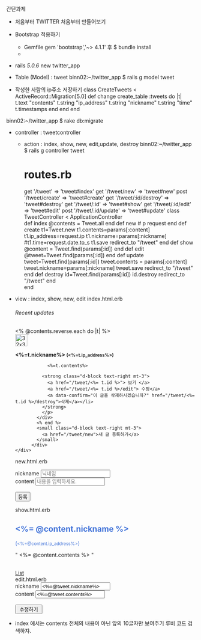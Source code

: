 간단과제

- 처음부터 TWITTER 처음부터 만들어보기
- Bootstrap 적용하기
  - Gemfile gem 'bootstrap','~> 4.1.1' 후  $ bundle install
  - 
-  rails _5.0.6_ new twitter_app
  - Table (Model) : tweet
    binn02:~/twitter_app $ rails g model tweet
    
  - 작성한 사람의 ip주소 저장하기
      class CreateTweets < ActiveRecord::Migration[5.0]
        def change
          create_table :tweets do |t|
            t.text "contents"
            t.string "ip_address"
            t.string "nickname"
            t.string "time"
            t.timestamps
          end
        end
      end
  
  binn02:~/twitter_app $ rake db:migrate
  
  - controller : tweetcontroller
    - action : index, show, new, edit,update, destroy
  binn02:~/twitter_app $ rails g controller tweet
      # routes.rb
        get '/tweet' => 'tweet#index'
        get '/tweet/new' => 'tweet#new'
        post '/tweet/create' => 'tweet#create'
        get '/tweet/:id/destroy' => 'tweet#destroy'
        get '/tweet/:id' => 'tweet#show'
        get '/tweet/:id/edit' => 'tweet#edit'
        post '/tweet/:id/update' => 'tweet#update'
      class TweetController < ApplicationController    
          def index
              @contents = Tweet.all
          end 
          def new
             # p request
          end
          def create
              t1=Tweet.new
              t1.contents=params[:content]
              t1.ip_address=request.ip
              t1.nickname=params[:nickname]
              #t1.time=request.date.to_s
              t1.save
              redirect_to "/tweet"
          end
          def show
              @content = Tweet.find(params[:id])
          end
          def edit
              @tweet=Tweet.find(params[:id])
          end 
          def update
              tweet=Tweet.find(params[:id])
              tweet.contents = params[:content]
              tweet.nickname=params[:nickname]
              tweet.save
              redirect_to "/tweet"
          end
          def destroy
              id=Tweet.find(params[:id])
              id.destroy
              redirect_to "/tweet"
          end  
      end
  
  - view : index, show, new, edit
    index.html.erb
        <div class="container">
            <div class="my-3 p-3 bg-white rounded box-shadow">
                <h6 class="border-bottom border-gray pb-2 mb-0">Recent updates</h6>
                <% @contents.reverse.each do |t| %>
                <div class="media text-muted pt-3">
                  <img data-src="https://icon-icons.com/icons2/863/PNG/32/Twitter_icon-icons.com_67882.png&amp;size=1" alt="32x32" class="mr-2 rounded" style="width: 32px; height: 32px;" src="https://icon-icons.com/icons2/863/PNG/32/Twitter_icon-icons.com_67882.png" data-holder-rendered="true">
                  <p class="media-body pb-3 mb-0 small lh-125 border-bottom border-gray">
                    <strong class="d-block text-gray-dark"><%=t.nickname%><small> (<%=t.ip_address%>)</small></strong>
                   
                    <%=t.contents%>       
                  
                  <strong class="d-block text-right mt-3">
                    <a href="/tweet/<%= t.id %>"> 보기 </a>
                    <a href="/tweet/<%= t.id %>/edit"> 수정</a>
                    <a data-confirm="이 글을 삭제하시겠습니까?" href="/tweet/<%= t.id %>/destroy">삭제</a></li>
                  </strong>
                  </p>
                </div>
                <% end %>
                <small class="d-block text-right mt-3">
                  <a href="/tweet/new">새 글 등록하기</a>
                </small>
              </div>  
        </div>
    new.html.erb
        <div class="container">
            <form action="/tweet/create" method="POST">
                <input type="hidden" name="authenticity_token" value="<%=form_authenticity_token%>">
                <div class="col-4">
                nickname
                <input class="form-control mr-sm-2" type="text" placeholder="닉네임" name="nickname" required>
                </div>
                <div class="col">
                content
                <input class="form-control" type="text" name="content" placeholder="내용을 입력하세요.">
                </div>
                <br/>
                <div class="form-row">
                    <div class="col-5"><input type="hidden"></div>
                    <input class="btn btn-primary" type="submit" value="등록">
                </div>
            </form>
        </div>
    show.html.erb
        <div class="my-3 p-3 bg-white rounded box-shadow">
            <div class="cover-container d-flex w-100 h-100 p-3 mx-auto flex-column">
             <main role="main" class="inner cover">
                <span style="font:  bold; color: #4374D9;">
                <h2 class="cover-heading"><%= @content.nickname %> </h2>(<small><%=@content.ip_address%></small>)
                <br/>
                </span>
                <div class="text-center">
                    <p class="lead">" <%= @content.contents %> "</p> <br/>
                    <a href='/tweet'>List</a>
              </main>
              </div>
        </div>
    edit.html.erb
        <form action="/tweet/<%=@tweet.id %>/update" method="POST">
            <input type="hidden" name="authenticity_token" value="<%=form_authenticity_token%>">
                <div class="col-4">
                    nickname
                    <input class="form-control mr-sm-2" type="text" value="<%=@tweet.nickname%>" name="nickname" required>
                </div>
                <div class="col">
                    content
                    <input class="form-control" type="text" name="content" value="<%=@tweet.contents%>">
                </div>
                <br/>
                <div class="form-row">
                    <div class="col-5"><input type="hidden"></div>
                    <input class="btn btn-primary" type="submit" value=" 수정하기 ">
                </div>
        </form>
  
  - index 에서는 contents 전체의 내용이 아닌 앞의 10글자만 보여주기 루비 코드 검색하쟈.
